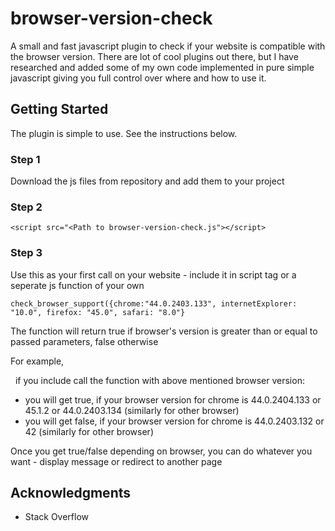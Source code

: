 # browser-version-check
A small and fast javascript plugin to check if your website is compatible with the browser version. There are lot of cool plugins out there, but I have researched and added some of my own code implemented in pure simple javascript giving you full control over where and how to use it.

## Getting Started
The plugin is simple to use. See the instructions below.

### Step 1
Download the js files from repository and add them to your project

### Step 2
```<script src="<Path to browser-version-check.js"></script>```

### Step 3
Use this as your first call on your website - include it in script tag or a seperate js function of your own

```check_browser_support({chrome:"44.0.2403.133", internetExplorer: "10.0", firefox: "45.0", safari: "8.0"}```

The function will return true if browser's version is greater than or equal to passed parameters, false otherwise

For example,

&nbsp;&nbsp;if you include call the function with above mentioned browser version:

- you will get true, if your browser version for chrome is 44.0.2404.133 or 45.1.2 or 44.0.2403.134 (similarly for other browser)
- you will get false, if your browser version for chrome is 44.0.2403.132 or 42 (similarly for other browser)

Once you get true/false depending on browser, you can do whatever you want - display message or redirect to another page

## Acknowledgments
- Stack Overflow
